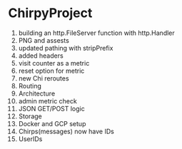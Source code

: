 # ChirpyProject
1) building an http.FileServer function with http.Handler
2) PNG and assests
3) updated pathing with stripPrefix
4) added headers
5) visit counter as a metric
6) reset option for metric
7) new Chi reroutes
8) Routing
9) Architecture
10) admin metric check
11) JSON GET/POST logic
12) Storage
13) Docker and GCP setup
14) Chirps(messages) now have IDs
15) UserIDs